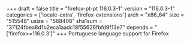 +++
draft = false
title = "firefox-pt-pt 116.0.3-1"
version = "116.0.3-1"
categories = ['locale-extra', 'firefox-extensions']
arch = "x86_64"
size = "515548"
usize = "568408"
sha1sum = "37124fbea8d1b2eca1aadc18f55626fbfd9f13e7"
depends = "['firefox>=116.0.3']"
+++
Portuguese language support for Firefox